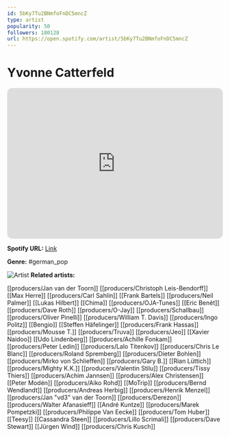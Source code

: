 ```yaml
---
id: 5bKy7Tu2BNmfoFnDC5mncZ
type: artist
popularity: 50
followers: 180128
url: https://open.spotify.com/artist/5bKy7Tu2BNmfoFnDC5mncZ
---
```

# Yvonne Catterfeld

<iframe style="border-radius:12px" src="https://open.spotify.com/embed/artist/5bKy7Tu2BNmfoFnDC5mncZ" width="100%" height="352" frameBorder="0" allowfullscreen="" allow="autoplay; clipboard-write; encrypted-media; fullscreen; picture-in-picture" loading="lazy"></iframe>

**Spotify URL:** [Link](https://open.spotify.com/artist/5bKy7Tu2BNmfoFnDC5mncZ)

**Genre:**  #german_pop

![Artist](https://i.scdn.co/image/ab6761610000e5eb14a42f1e69832f82a31b3503)
**Related artists:**

[[producers/Jan van der Toorn]]
[[producers/Christoph Leis-Bendorff]]
[[Max Herre]]
[[producers/Carl Sahlin]]
[[Frank Bartels]]
[[producers/Neil Palmer]]
[[Lukas Hilbert]]
[[Chima]]
[[producers/OJA-Tunes]]
[[Eric Benét]]
[[producers/Dave Roth]]
[[producers/O-Jay]]
[[producers/Schallbau]]
[[producers/Oliver Pinelli]]
[[producers/William T. Davis]]
[[producers/Ingo Politz]]
[[Bengio]]
[[Steffen Häfelinger]]
[[producers/Frank Hassas]]
[[producers/Mousse T.]]
[[producers/Truva]]
[[producers/Jeo]]
[[Xavier Naidoo]]
[[Udo Lindenberg]]
[[producers/Achille Fonkam]]
[[producers/Peter Ledin]]
[[producers/Lalo Titenkov]]
[[producers/Chris Le Blanc]]
[[producers/Roland Spremberg]]
[[producers/Dieter Bohlen]]
[[producers/Mirko von Schlieffen]]
[[producers/Gary B.]]
[[Rian Lüttich]]
[[producers/Mighty K.K.]]
[[producers/Valentin Stilu]]
[[producers/Tissy Thiers]]
[[producers/Achim Jannsen]]
[[producers/Alex Christensen]]
[[Peter Modén]]
[[producers/Aiko Rohd]]
[[MoTrip]]
[[producers/Bernd Wendlandt]]
[[producers/Andreas Herbig]]
[[producers/Henrik Menzel]]
[[producers/Jan "vd3" van der Toorn]]
[[producers/Derezon]]
[[producers/Walter Afanasieff]]
[[André Kuntze]]
[[producers/Marek Pompetzki]]
[[producers/Philippe Van Eecke]]
[[producers/Tom Huber]]
[[Teesy]]
[[Cassandra Steen]]
[[producers/Lillo Scrimali]]
[[producers/Dave Stewart]]
[[Jürgen Wind]]
[[producers/Chris Kusch]]
